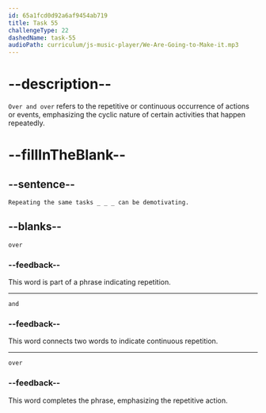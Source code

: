 ```yaml
---
id: 65a1fcd0d92a6af9454ab719
title: Task 55
challengeType: 22
dashedName: task-55
audioPath: curriculum/js-music-player/We-Are-Going-to-Make-it.mp3
---
```


<!--
AUDIO REFERENCE: 
Tom: Repeating the same tasks over and over can be demotivating.
-->

# --description--

`Over and over` refers to the repetitive or continuous occurrence of actions or events, emphasizing the cyclic nature of certain activities that happen repeatedly.

# --fillInTheBlank--

## --sentence--

`Repeating the same tasks _ _ _ can be demotivating.`

## --blanks--

`over`

### --feedback--

This word is part of a phrase indicating repetition.

---

`and`

### --feedback--

This word connects two words to indicate continuous repetition.

---

`over`

### --feedback--

This word completes the phrase, emphasizing the repetitive action.

